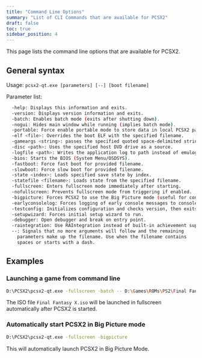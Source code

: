 ```yaml
---
title: "Command Line Options"
summary: "List of CLI Commands that are available for PCSX2"
draft: false
toc: true
sidebar_position: 4
---
```


This page lists the command line options that are available for PCSX2.

## General syntax

Usage: `pcsx2-qt.exe [parameters] [--] [boot filename]`

Parameter list:

```sh
  -help: Displays this information and exits.
  -version: Displays version information and exits.
  -batch: Enables batch mode (exits after shutting down).
  -nogui: Hides main window while running (implies batch mode).
  -portable: Force enable portable mode to store data in local PCSX2 path instead of the default configuration path.
  -elf <file>: Overrides the boot ELF with the specified filename.
  -gameargs <string>: passes the specified quoted space-delimited string of launch arguments.
  -disc <path>: Uses the specified host DVD drive as a source.
  -logfile <path>: Writes the application log to path instead of emulog.txt.
  -bios: Starts the BIOS (System Menu/OSDSYS).
  -fastboot: Force fast boot for provided filename.
  -slowboot: Force slow boot for provided filename.
  -state <index>: Loads specified save state by index.
  -statefile <filename>: Loads state from the specified filename.
  -fullscreen: Enters fullscreen mode immediately after starting.
  -nofullscreen: Prevents fullscreen mode from triggering if enabled.
  -bigpicture: Forces PCSX2 to use the Big Picture mode (useful for controller-only and couch play).
  -earlyconsolelog: Forces logging of early console messages to console.
  -testconfig: Initializes configuration and checks version, then exits.
  -setupwizard: Forces initial setup wizard to run.
  -debugger: Open debugger and break on entry point.
  -raintegration: Use RAIntegration instead of built-in achievement support.
  --: Signals that no more arguments will follow and the remaining
    parameters make up the filename. Use when the filename contains
    spaces or starts with a dash.
```

## Examples

### Launching a game from command line

```sh
D:\PCSX2\pcsx2-qt.exe -fullscreen -batch -- D:\Games\ROMs\PS2\Final Fantasy X.iso
```

The ISO file `Final Fantasy X.iso` will be launched in fullscreen automatically after PCSX2 is started.

### Automatically start PCSX2 in Big Picture mode

```sh
D:\PCSX2\pcsx2-qt.exe -fullscreen -bigpicture
```

This will automatically launch PCSX2 in Big Picture Mode.
